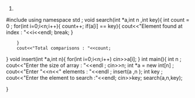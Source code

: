 1.
#include <iostream>
using namespace std ;
void search(int *a,int n ,int key){
    int count = 0 ;
        for(int i=0;i<n;i++){
            count++;
            if(a[i] == key){
                cout<<"Element found at index : "<<i<<endl;
                break;
            }
                
                
        }
        cout<<"Total comparisons : "<<count;

}
void insert(int *a,int n){
    for(int i=0;i<n;i++)
        cin>>a[i];
}
int main(){
    int n ;
    cout<<"Enter the size of array : "<<endl ; 
    cin>>n;
    int *a = new int[n] ;
    cout<<"Enter "<<n<<" elements : "<<endl ;
    insert(a ,n );
    int key ;
    cout<<"Enter the element to search :"<<endl;
    cin>>key;
    search(a,n,key);
    
}
